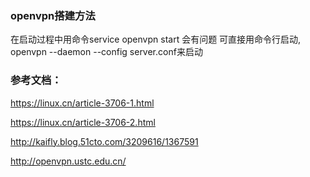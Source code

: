 ### openvpn搭建方法

在启动过程中用命令service openvpn start 会有问题
可直接用命令行启动, openvpn --daemon --config server.conf来启动


### 参考文档：

https://linux.cn/article-3706-1.html

https://linux.cn/article-3706-2.html

http://kaifly.blog.51cto.com/3209616/1367591

http://openvpn.ustc.edu.cn/

